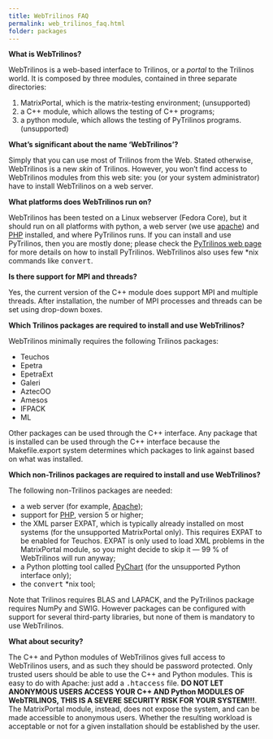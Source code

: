 ```yaml
---
title: WebTrilinos FAQ
permalink: web_trilinos_faq.html
folder: packages
---
```


**What is WebTrilinos?**

WebTrilinos is a web-based interface to Trilinos, or a _portal_ to the Trilinos world. It is composed by three modules, contained in three separate directories:

1.  MatrixPortal, which is the matrix-testing environment; (unsupported)
2.  a C++ module, which allows the testing of C++ programs;
3.  a python module, which allows the testing of PyTrilinos programs. (unsupported)

**What’s significant about the name ‘WebTrilinos’?**

Simply that you can use most of Trilinos from the Web. Stated otherwise, WebTrilinos is a new _skin_ of Trilinos. However, you won’t find access to WebTrilinos modules from this web site: you (or your system administrator) have to install WebTrilinos on a web server.

**What platforms does WebTrilinos run on?**

WebTrilinos has been tested on a Linux webserver (Fedora Core), but it should run on all platforms with python, a web server (we use [apache](http://www.apache.org)) and [PHP](http://php.net) installed, and where PyTrilinos runs. If you can install and use PyTrilinos, then you are mostly done; please check the [PyTrilinos web page](pytrilinos.html) for more details on how to install PyTrilinos. WebTrilinos also uses few *nix commands like <tt>convert</tt>.

**Is there support for MPI and threads?**

Yes, the current version of the C++ module does support MPI and multiple threads. After installation, the number of MPI processes and threads can be set using drop-down boxes.

**Which Trilinos packages are required to install and use WebTrilinos?**

WebTrilinos minimally requires the following Trilinos packages:

*   Teuchos
*   Epetra
*   EpetraExt
*   Galeri
*   AztecOO
*   Amesos
*   IFPACK
*   ML

Other packages can be used through the C++ interface. Any package that is installed can be used through the C++ interface because the Makefile.export system determines which packages to link against based on what was installed.

**Which non-Trilinos packages are required to install and use WebTrilinos?**

The following non-Trilinos packages are needed:

*   a web server (for example, [Apache](http://www.apache.org));
*   support for [PHP](http://php.net), version 5 or higher;
*   the XML parser EXPAT, which is typically already installed on most systems (for the unsupported MatrixPortal only). This requires EXPAT to be enabled for Teuchos. EXPAT is only used to load XML problems in the MatrixPortal module, so you might decide to skip it — 99 % of WebTrilinos will run anyway;
*   a Python plotting tool called [PyChart](http://home.gna.org/pychart/) (for the unsupported Python interface only);
*   the <tt>convert</tt> *nix tool;

Note that Trilinos requires BLAS and LAPACK, and the PyTrilinos package requires NumPy and SWIG. However packages can be configured with support for several third-party libraries, but none of them is mandatory to use WebTrilinos.

**What about security?**

The C++ and Python modules of WebTrilinos gives full access to WebTrilinos users, and as such they should be password protected. 
Only trusted users should be able to use the C++ and Python modules. This is easy to do with Apache: just add a <tt>.htaccess</tt> file.
**DO NOT LET ANONYMOUS USERS ACCESS YOUR C++ AND Python MODULES OF WebTRILINOS, THIS IS A SEVERE SECURITY RISK FOR YOUR SYSTEM!!!**. 
The MatrixPortal module, instead, does not expose the system, and can be made accessible to anonymous users. Whether the resulting workload is acceptable or not for a given installation should be established by the user.